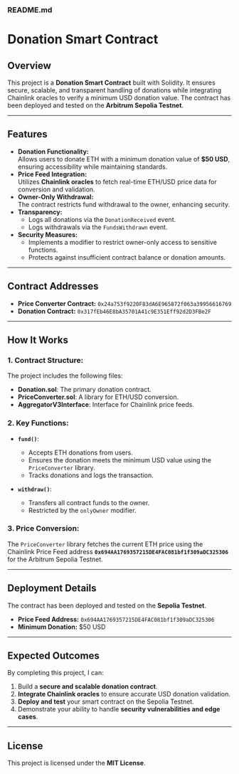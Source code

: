 ### **README.md**

# Donation Smart Contract  

## **Overview**  
This project is a **Donation Smart Contract** built with Solidity. It ensures secure, scalable, and transparent handling of donations while integrating Chainlink oracles to verify a minimum USD donation value. The contract has been deployed and tested on the **Arbitrum Sepolia Testnet**.

---

## **Features**  
- **Donation Functionality:**  
  Allows users to donate ETH with a minimum donation value of **$50 USD**, ensuring accessibility while maintaining standards.  
- **Price Feed Integration:**  
  Utilizes **Chainlink oracles** to fetch real-time ETH/USD price data for conversion and validation.  
- **Owner-Only Withdrawal:**  
  The contract restricts fund withdrawal to the owner, enhancing security.  
- **Transparency:**  
  - Logs all donations via the `DonationReceived` event.  
  - Logs withdrawals via the `FundsWithdrawn` event.  
- **Security Measures:**  
  - Implements a modifier to restrict owner-only access to sensitive functions.  
  - Protects against insufficient contract balance or donation amounts.  

---

## **Contract Addresses**  

- **Price Converter Contract:** `0x24a753f9220F83dA6E965872f063a39956616769`  
- **Donation Contract:** `0x317fEb46E8bA35701A41c9E351Eff92d2D3FBe2F`  

---

## **How It Works**  

### **1. Contract Structure:**  
The project includes the following files:  
- **Donation.sol**: The primary donation contract.  
- **PriceConverter.sol**: A library for ETH/USD conversion.  
- **AggregatorV3Interface**: Interface for Chainlink price feeds.

### **2. Key Functions:**  
- **`fund()`**:  
  - Accepts ETH donations from users.  
  - Ensures the donation meets the minimum USD value using the `PriceConverter` library.  
  - Tracks donations and logs the transaction.  

- **`withdraw()`**:  
  - Transfers all contract funds to the owner.  
  - Restricted by the `onlyOwner` modifier.  

### **3. Price Conversion:**  
The `PriceConverter` library fetches the current ETH price using the Chainlink Price Feed address **`0x694AA1769357215DE4FAC081bf1f309aDC325306`** for the Arbitrum Sepolia Testnet.  

---

## **Deployment Details**  
The contract has been deployed and tested on the **Sepolia Testnet**.  

- **Price Feed Address:** `0x694AA1769357215DE4FAC081bf1f309aDC325306`  
- **Minimum Donation:** $50 USD  
---

## **Expected Outcomes**  

By completing this project, I can:  
1. Build a **secure and scalable donation contract**.  
2. **Integrate Chainlink oracles** to ensure accurate USD donation validation.  
3. **Deploy and test** your smart contract on the Sepolia Testnet.  
4. Demonstrate your ability to handle **security vulnerabilities and edge cases**.  

---

## **License**  
This project is licensed under the **MIT License**.  
